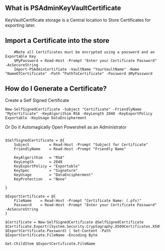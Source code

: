 
## What is PSAdminKeyVaultCertificate

KeyVaultCertificate storage is a Central location to Store Certificates for exporting later.

## Import a Certificate into the store
```
    #Note all Certificates must be encrypted using a password and an Exportable Key
    $MyPassword = Read-Host -Prompt "Enter your Certificate Password" -AsSecureString
    Import-PSAdminCertifiate -VaultName "YourVaultName" -Name "NameOfCertificate" -Path "PathToCertificate" -Password $MyPassword
```

## How do I Generate a Certificate?

Create a Self Signed Certificate

```
New-SelfSignedCertificate -Subject "Certificate" -FriendlyName "MyCertificate" -KeyAlgorithim RSA -KeyLength 2048 -KeyExportPolicy Exportable -KeyUsage DataEncipherment
```

Or Do it Automagically
Open Powershell as an Administrator
```

$SelfSignedCertificate = @{
    Subject         = Read-Host -Prompt "Subject for Certificate"
    FriendlyName    = Read-Host -Prompt "Friendly Name"

    KeyAlgorithim   = "RSA"
    KeyLength       = 2048
    KeyExportPolicy = "Exportable"
    KeySpec         = "Signature"
    KeyUsage        = "DataEncipherment"
    KeyProtection   = "None"

}

$ExportCertificate = @{
    FileName    = Read-Host -Prompt "Certificate Name: (.pfx)"
    Password    = Read-Host -Prompt "Enter your Certificate Password" -AsSecureString
}

$Certificate = New-SelfSignedCertificate @SelfSignedCertificate
$Certificate.Export([System.Security.Cryptography.X509Certificates.X509ContentType]::Pkcs12, $ExportCertificate.Password) | Set-Content -Path $ExportCertificate.FileName -Encoding Byte

Get-ChildItem $ExportCertificate.FileName
```